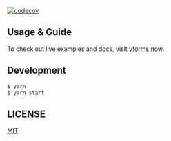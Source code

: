 [![codecov](https://codecov.io/gh/crazyair/yforms/branch/master/graph/badge.svg)](https://codecov.io/gh/crazyair/yforms)

## Usage & Guide

To check out live examples and docs, visit [yforms now](https://yforms.now.sh/).

## Development

```bash
$ yarn
$ yarn start
```

## LICENSE

[MIT](https://github.com/umijs/umi/blob/master/LICENSE)
